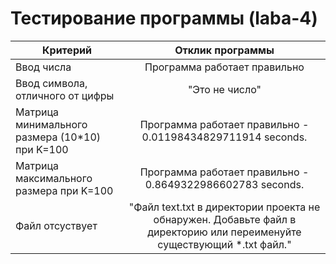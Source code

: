 # Тестирование программы (laba-4)
| Критерий | Отклик программы | 
| ------------- |:------------------:| 
| Ввод числа | Программа работает правильно   | 
| Ввод символа, отличного от цифры| "Это не число" |
| Матрица минимального размера (10*10) при K=100 | Программа работает правильно - 0.01198434829711914 seconds.| 
| Матрица максимального размера при K=100 | Программа работает правильно - 0.8649322986602783 seconds.| 
| Файл отсуствует | "Файл text.txt в директории проекта не обнаружен. Добавьте файл в директорию или переименуйте существующий *.txt файл." |
        
